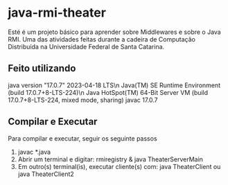 # java-rmi-theater
Esté é um projeto básico para aprender sobre Middlewares e sobre o Java RMI. Uma das atividades feitas durante a cadeira de Computação Distribuída na Universidade Federal de Santa Catarina.

## Feito utilizando 
java version "17.0.7" 2023-04-18 LTS\n
Java(TM) SE Runtime Environment (build 17.0.7+8-LTS-224)\n
Java HotSpot(TM) 64-Bit Server VM (build 17.0.7+8-LTS-224, mixed mode, sharing)
javac 17.0.7

## Compilar e Executar
Para compilar e executar, seguir os seguinte passos
  1. javac *.java 
  2. Abrir um terminal e digitar: rmiregistry & java TheaterServerMain
  3. Em outro(s) terminal(is), executar cliente(s) com: java TheaterClient ou java TheaterClient2


